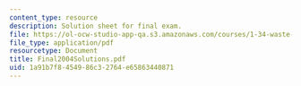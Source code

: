 ```yaml
---
content_type: resource
description: Solution sheet for final exam.
file: https://ol-ocw-studio-app-qa.s3.amazonaws.com/courses/1-34-waste-containment-and-remediation-technology-spring-2004/1a91b7f8454986c32764e65863440871_Final2004Solutions.pdf
file_type: application/pdf
resourcetype: Document
title: Final2004Solutions.pdf
uid: 1a91b7f8-4549-86c3-2764-e65863440871
---
```


